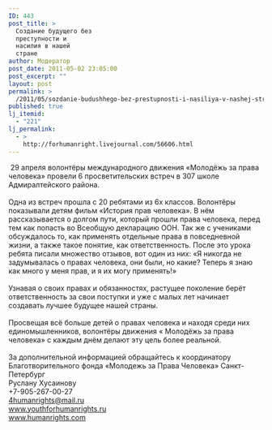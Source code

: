 ```yaml
---
ID: 443
post_title: >
  Создание будущего без
  преступности и
  насилия в нашей
  стране
author: Модератор
post_date: 2011-05-02 23:05:00
post_excerpt: ""
layout: post
permalink: >
  /2011/05/sozdanie-budushhego-bez-prestupnosti-i-nasiliya-v-nashej-strane.html
published: true
lj_itemid:
  - "221"
lj_permalink:
  - >
    http://forhumanright.livejournal.com/56606.html
---
```

&nbsp;29 апреля волонтёры международного движения &laquo;Молодёжь за права человека&raquo; провели 6 просветительских встреч в 307 школе Адмиралтейского района. <br /><br />Одна из встреч прошла с 20 ребятами из 6х классов. Волонтёры показывали детям фильм &laquo;История прав человека&raquo;. В нём рассказывается о долгом пути, который прошли права человека, перед тем как попасть во Всеобщую декларацию ООН. Так же с учениками обсуждалось то, как применять отдельные права в повседневной жизни, а также такое понятие, как ответственность.  После это урока ребята писали множество отзывов,  вот один из них: &laquo;Я никогда не задумывалась о правах человека, они были, но какие?  Теперь я знаю как много у меня прав, и я их могу применять!&raquo;<br /><br />Узнавая о своих правах и обязанностях, растущее поколение берёт ответственность за свои поступки и уже с малых лет начинает создавать лучшее будущее нашей страны.<br /><br />Просвещая всё больше детей о правах человека и находя среди них единомышленников,  волонтёры движения &laquo; Молодёжь за права человека&raquo;  с  каждым днём делают эту цель более реальной.<br /><br />За дополнительной информацией обращайтесь к координатору<br />Благотворительного фонда &laquo;Молодежь за Права Человека&raquo; Санкт-Петербург<br />Руслану Хусаинову<br />+7-905-267-00-27<br />4humanrights@mail.ru<br />www.youthforhumanrights.ru<br />www.humanrights.com<img alt="" src="http://cs11090.vkontakte.ru/u35202262/94239692/x_3c644dd0.jpg" />